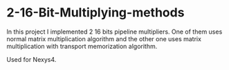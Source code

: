 # 2-16-Bit-Multiplying-methods
In this project I implemented 2 16 bits pipeline multipliers.
One of them uses normal matrix multiplication algorithm and the other
one uses matrix multiplication with transport memorization algorithm.

Used for Nexys4.
